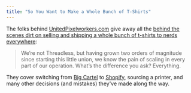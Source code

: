 ```yaml
---
title: "So You Want to Make a Whole Bunch of T-Shirts"
---
```

<p>The folks behind <a href="http://www.unitedpixelworkers.com">UnitedPixelworkers.com</a> give away all the <a href="http://blog.unitedpixelworkers.com/2013/02/20/so-you-want-to-make-a-whole-bunch-of-t-shirts">behind the scenes dirt on selling and shipping a whole bunch of t-shirts to nerds everywhere</a>:</p>
<blockquote><p>
  We’re not Threadless, but having grown two orders of magnitude since starting this little union, we know the pain of scaling in every part of our operation. What’s the difference you ask? Everything.
</p></blockquote>
<p>They cover switching from <a href="http://bigcartel.com">Big Cartel</a> to <a href="http://www.shopify.com">Shopify</a>, sourcing a printer, and many other decisions (and mistakes) they've made along the way.</p>

